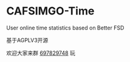 # CAFSIMGO-Time
User online time statistics based on Better FSD

基于AGPLV3开源

欢迎大家来群 [697829748](https://jq.qq.com/?_wv=1027&k=qIe7KR5o) 玩
